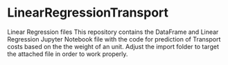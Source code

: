 # LinearRegressionTransport
Linear Regression files
This repository contains the DataFrame and Linear Regression Jupyter Notebook file with the code for prediction of Transport costs based on the the weight of an unit. Adjust the import folder to target the attached file in order to work properly.
